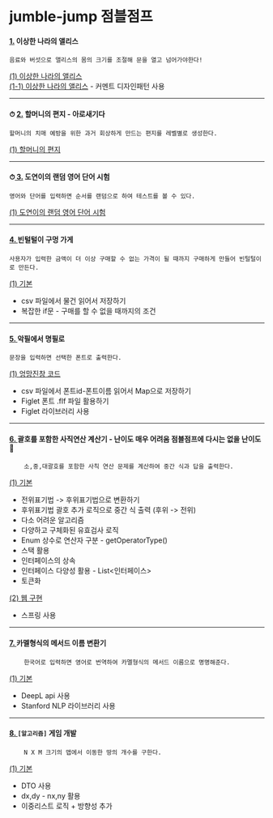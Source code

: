 # jumble-jump 점블점프

#### [ 1.](jumbles/alice_in_wonderland.md) 이상한 나라의 앨리스
    음료와 버섯으로 앨리스의 몸의 크기를 조절해 문을 열고 넘어가야한다!  
[(1) 이상한 나라의 앨리스](https://github.com/sotogito/jumble-jump/tree/1-alice-in-wonderland)   
[(1-1) 이상한 나라의 앨리스](https://github.com/sotogito/jumble-jump/tree/1-alice-in-wonderland-develop) - 커멘트 디자인패턴 사용



---



#### ⏱ [ 2.](jumbles/grandmas_letter_aroseagida.md) 할머니의 편지 - 아로새기다
```
할머니의 치매 예방을 위한 과거 회상하게 만드는 편지를 레벨별로 생성한다.
```
[(1) 할머니의 편지](https://github.com/sotogito/jumble-jump/tree/2-grandmas-letter-aroseagida)



---


#### ⏱[ 3.](jumbles/random-word-test.md) 도연이의 랜덤 영어 단어 시험
```text
영어와 단어를 입력하면 순서를 랜덤으로 하여 테스트를 볼 수 있다.
```
[(1) 도연이의 랜덤 영어 단어 시험](https://github.com/sotogito/jumble-jump/tree/3-random-word-test)



---


#### [ 4. ](jumbles/penny_pinching_store.md) 빈털털이 구멍 가게
```text
사용자가 입력한 금액이 더 이상 구매할 수 없는 가격이 될 때까지 구매하게 만들어 빈털털이로 만든다.
```
[(1) 기본](https://github.com/sotogito/jumble-jump/tree/4-penny-pinching-store)
- csv 파일에서 물건 읽어서 저장하기
- 복잡한 if문 - 구매를 할 수 없을 때까지의 조건



---



#### [ 5. ](jumbles/penny_pinching_store.md) 악필에서 명필로
```text
문장을 입력하면 선택한 폰트로 출력한다.
```
[(1) 엉망진창 코드](https://github.com/sotogito/jumble-jump/tree/ecc62a2)
- csv 파일에서 폰트id-폰트이름 읽어서 Map으로 저장하기
- Figlet 폰트 .flf 파일 활용하기
- Figlet 라이브러리 사용



---



#### [ 6. ](jumbles/basic-arithmetic-calculator.md) 괄호를 포함한 사직연산 계산기 - 난이도 매우 어려움 점블점프에 다시는 없을 난이도 🤗
        소,중,대괄호를 포함한 사칙 연산 문제를 계산하여 중간 식과 답을 출력한다.
[(1) 기본](https://github.com/sotogito/jumble-jump/tree/6-basic-arithmetic-calculator)
- 전위표기법 -> 후위표기법으로 변환하기
- 후위표기법 괄호 추가 로직으로 중간 식 출력 (후위 -> 전위)
- 다소 어려운 알고리즘
- 다양하고 구체화된 유효검사 로직
- Enum 상수로 연산자 구분 - getOperatorType()
- 스택 활용
- 인터페이스의 상속
- 인터페이스 다양성 활용 - List<인터페이스>
- 토큰화

[(2) 웹 구현](https://github.com/sotogito/jumble-jump/tree/6-1-basic-arithmetic-calculator-web)
- 스프링 사용



---


#### [ 7. ](jumbles/camel-case-method-name-tool.md) 카멜형식의 메서드 이름 변환기
        한국어로 입력하면 영어로 번역하여 카멜형식의 메서드 이름으로 명명해준다.
[(1) 기본](https://github.com/sotogito/jumble-jump/tree/7-camel-case-method-name-tool)
- DeepL api 사용
- Stanford NLP 라이브러리 사용



---



#### [ 8. ](jumbles/game-development.md) `[알고리즘]` 게임 개발
        N X M 크기의 맵에서 이동한 땅의 개수를 구한다.
[ (1) 기본 ](https://github.com/sotogito/jumble-jump/tree/8-game-development)
- DTO 사용
- dx,dy - nx,ny 활용
- 이중리스트 로직 + 방향성 추가 